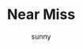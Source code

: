 ---
media: "images/rounds/war/near_miss.png"
media_type: image
title: Near Miss
author: sunny
desc: NTSO Victoria Ripley narrowly avoids being turned to mist by the Kharkovchanka.
---